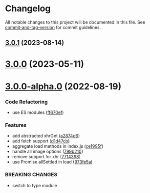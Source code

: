 # Changelog

All notable changes to this project will be documented in this file. See [commit-and-tag-version](https://github.com/absolute-version/commit-and-tag-version) for commit guidelines.

## [3.0.1](https://github.com/pex-gl/pex-io/compare/v3.0.0...v3.0.1) (2023-08-14)



# [3.0.0](https://github.com/pex-gl/pex-io/compare/v3.0.0-alpha.0...v3.0.0) (2023-05-11)



# [3.0.0-alpha.0](https://github.com/pex-gl/pex-io/compare/v2.1.0...v3.0.0-alpha.0) (2022-08-19)


### Code Refactoring

* use ES modules ([ff670ef](https://github.com/pex-gl/pex-io/commit/ff670efcdbcfde3bb97a809fa38cc8747ca31196))


### Features

* add abstracted xhrGet ([a2874d6](https://github.com/pex-gl/pex-io/commit/a2874d6406731ccee8372449b5cc00bc4662e40a))
* add fetch support ([d1d47cb](https://github.com/pex-gl/pex-io/commit/d1d47cb11b45fb1d52f200cf5651806c7351b66f))
* aggregate load methods in index.js ([ce1995f](https://github.com/pex-gl/pex-io/commit/ce1995fee74ff367a092828b08e973d9325a4deb))
* handle all image options ([799b210](https://github.com/pex-gl/pex-io/commit/799b210a208265793f532558e558aca128143eba))
* remove support for xhr ([7714398](https://github.com/pex-gl/pex-io/commit/7714398bbfb8c8e9698f2aa84e505ff376b0fe3a))
* use Promise.allSettled in load ([973fe5a](https://github.com/pex-gl/pex-io/commit/973fe5a3d39862116ba6f2cb147fe4a89530265c))


### BREAKING CHANGES

* switch to type module
